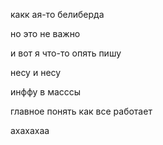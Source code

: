 какк ая-то белиберда

но это не важно


и вот я что-то опять пишу

несу и несу

инффу в масссы


главное понять как все работает


ахахахаа
